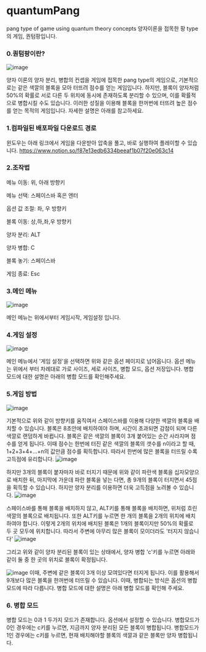 # quantumPang
pang type of game using quantum theory concepts
양자이론을 접목한 팡 type의 게임, 퀀텀팡입니다.

### 0.퀀텀팡이란?
![image](https://user-images.githubusercontent.com/58128848/96974153-c9f9eb00-1553-11eb-8861-88ee1d5cf044.png)


양자 이론의 양자 분리, 병합의 컨셉을 게임에 접목한 pang type의 게임으로, 기본적으로는 같은 색깔의 블록을 모아 터뜨려 점수를 얻는 게임입니다.
하지만, 블록이 양자처럼 50%의 확률로 서로 다른 두 위치에 동시에 존재하도록 분리할 수 있으며, 이를 확률적으로 병합시킬 수도 있습니다.
이러한 성질을 이용해 블록을 한꺼번에 터뜨려 높은 점수를 얻는 목적의 게임입니다.
자세한 설명은 아래를 참고하세요.

### 1.컴파일된 배포파일 다운로드 경로
윈도우는 아래 링크에서 게임을 다운받아 압축을 풀고, 바로 실행하여 플레이할 수 있습니다.
https://www.notion.so/f87e13edb6334beeaf1b07f20e063c14

### 2.조작법

메뉴 이동: 위, 아래 방향키

메뉴 선택: 스페이스바 혹은 엔터

옵션 값 조절: 좌, 우 방향키

블록 이동: 상,하,좌,우 방향키

양자 분리: ALT

양자 병합: C

블록 놓기: 스페이스바

게임 종료: Esc

### 3.메인 메뉴
![image](https://user-images.githubusercontent.com/58128848/96973820-5f48af80-1553-11eb-82b1-4ef12ce85c20.png)

메인 메뉴는 위에서부터 게임시작, 게임설정 입니다.

### 4.게임 설정
![image](https://user-images.githubusercontent.com/58128848/96973862-6ec7f880-1553-11eb-8323-e83833824720.png)

메인 메뉴에서 '게임 설정'을 선택하면 위와 같은 옵션 페이지로 넘어옵니다.
옵션 메뉴는 위에서 부터 차례대로 가로 사이즈, 세로 사이즈, 병합 모드, 옵션 저장입니다.
병합 모드에 대한 설명은 아래의 병합 모드를 확인해주세요.

### 5.게임 방법
![image](https://user-images.githubusercontent.com/58128848/96973970-8d2df400-1553-11eb-8d95-b5d0c30b102f.png)

기본적으로 위와 같이 방향키를 움직여서 스페이스바를 이용해 다양한 색깔의 블록을 배치할 수 있습니다.
블록은 8초안에 배치하여야 하며, 시간이 초과되면 감점이 되며 다른 색깔로 랜덤하게 바뀝니다.
블록은 같은 색깔의 블록이 3개 붙어있는 순간 사라지며 점수를 얻게 됩니다.
이때 점수는 한번에 터진 같은 색깔의 블록의 갯수를 n이라고 할 때, 1+2+3+4+...+n의 값만큼 점수를 획득합니다.
따라서 한번에 많은 블록을 터뜨릴 수록 고득점에 유리합니다.
![image](https://user-images.githubusercontent.com/58128848/96976139-6d4bff80-1556-11eb-9c71-be5ad0a40edd.png)

하지만 3개의 블록이 붙자마자 바로 터지기 때문에 위와 같이 파란색 블록을 십자모양으로 배치한 뒤,
마지막에 가운데 파란 블록을 넣는 다면, 총 9개의 블록이 터지면서 45점을 획득할 수 있습니다.
하지만 양자 분리를 이용하면 더욱 고득점을 노려볼 수 있습니다.
![image](https://user-images.githubusercontent.com/58128848/96974021-9cad3d00-1553-11eb-8d6a-11edb0f02e2d.png)

스페이스바를 통해 블록을 배치하지 않고, ALT키를 통해 블록을 배치하면, 위처럼 흐린 색깔의 블록으로 배치됩니다.
또한 ALT키를 누르면 한 개의 블록을 2개의 위치에 배치하여야 합니다.
이렇게 2개의 위치에 배치된 블록은 1개의 블록이지만 50%의 확률로 두 곳 모두에 위치합니다.
따라서 주변에 아무리 많은 블록이 모이더라도 '터지지 않습니다'
![image](https://user-images.githubusercontent.com/58128848/96974153-c9f9eb00-1553-11eb-8861-88ee1d5cf044.png)

그리고 위와 같이 양자 분리된 블록이 있는 상태에서, 양자 병합 'c'키를 누르면 아래와 같이 둘 중 한 곳의 위치로 블록이 확정됩니다.

![image](https://user-images.githubusercontent.com/58128848/96974176-d2522600-1553-11eb-91e0-612d2971d542.png)
이때, 주변에 같은 블록이 3개 이상 모여있다면 터지게 됩니다. 이를 활용해서 9개보다 많은 블록을 한꺼번에 터뜨릴 수 있습니다.
이때, 병합되는 방식은 옵션의 병합 모드에 따라 다릅니다.
병합 모드에 대한 설명은 아래 병합 모드를 확인해 주세요.

### 6. 병합 모드
병합 모드는 0과 1 두가지 모드가 존재합니다. 옵션에서 설정할 수 있습니다.
병합모드가 0인 경우에는 c키를 누르면, 지금까지 양자 분리된 모든 블록이 병합됩니다.
병합모드가 1인 경우에는 c키를 누르면, 현재 배치해야할 블록의 색깔과 같은 블록만 양자 병합됩니다.

